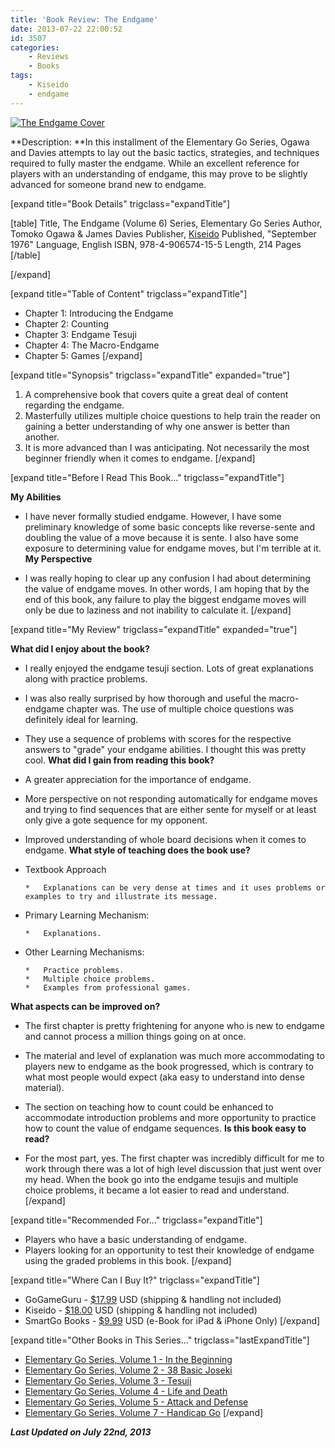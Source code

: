 ```yaml
---
title: 'Book Review: The Endgame'
date: 2013-07-22 22:00:52
id: 3507
categories:
	- Reviews
	- Books
tags:
	- Kiseido
	- endgame
---
```


[![The Endgame Cover](http://www.bengozen.com/wp-content/uploads/2013/07/egsv7theendgame.jpg)](http://www.bengozen.com/wp-content/uploads/2013/07/egsv7theendgame.jpg)

**Description: **In this installment of the Elementary Go Series, Ogawa and Davies attempts to lay out the basic tactics, strategies, and techniques required to fully master the endgame. While an excellent reference for players with an understanding of endgame, this may prove to be slightly advanced for someone brand new to endgame.

<!--more-->

[expand title="Book Details" trigclass="expandTitle"]

[table]
Title, The Endgame (Volume 6)
Series, Elementary Go Series
Author, Tomoko Ogawa &amp; James Davies
Publisher, [Kiseido](http://www.kiseido.com)
Published, "September 1976"
Language, English
ISBN, 978-4-906574-15-5
Length, 214 Pages
[/table]

[/expand]

[expand title="Table of Content" trigclass="expandTitle"]

*   Chapter 1: Introducing the Endgame
*   Chapter 2: Counting
*   Chapter 3: Endgame Tesuji
*   Chapter 4: The Macro-Endgame
*   Chapter 5: Games
[/expand]

[expand title="Synopsis" trigclass="expandTitle" expanded="true"]

1.  A comprehensive book that covers quite a great deal of content regarding the endgame.
2.  Masterfully utilizes multiple choice questions to help train the reader on gaining a better understanding of why one answer is better than another.
3.  It is more advanced than I was anticipating. Not necessarily the most beginner friendly when it comes to endgame.
[/expand]

<!--more-->

[expand title="Before I Read This Book..." trigclass="expandTitle"]

**My Abilities**

*   I have never formally studied endgame. However, I have some preliminary knowledge of some basic concepts like reverse-sente and doubling the value of a move because it is sente. I also have some exposure to determining value for endgame moves, but I'm terrible at it.
**My Perspective**

*   I was really hoping to clear up any confusion I had about determining the value of endgame moves. In other words, I am hoping that by the end of this book, any failure to play the biggest endgame moves will only be due to laziness and not inability to calculate it.
[/expand]

[expand title="My Review" trigclass="expandTitle" expanded="true"]

**What did I enjoy about the book?**

*   I really enjoyed the endgame tesuji section. Lots of great explanations along with practice problems.
*   I was also really surprised by how thorough and useful the macro-endgame chapter was. The use of multiple choice questions was definitely ideal for learning.
*   They use a sequence of problems with scores for the respective answers to "grade" your endgame abilities. I thought this was pretty cool.
**What did I gain from reading this book?**

*   A greater appreciation for the importance of endgame.
*   More perspective on not responding automatically for endgame moves and trying to find sequences that are either sente for myself or at least only give a gote sequence for my opponent.
*   Improved understanding of whole board decisions when it comes to endgame.
**What style of teaching does the book use?**

*   Textbook Approach

		*   Explanations can be very dense at times and it uses problems or examples to try and illustrate its message.

*   Primary Learning Mechanism:

		*   Explanations.

*   Other Learning Mechanisms:

		*   Practice problems.
		*   Multiple choice problems.
		*   Examples from professional games.
**What aspects can be improved on?**

*   The first chapter is pretty frightening for anyone who is new to endgame and cannot process a million things going on at once.
*   The material and level of explanation was much more accommodating to players new to endgame as the book progressed, which is contrary to what most people would expect (aka easy to understand into dense material).
*   The section on teaching how to count could be enhanced to accommodate introduction problems and more opportunity to practice how to count the value of endgame sequences.
**Is this book easy to read?**

*   For the most part, yes. The first chapter was incredibly difficult for me to work through there was a lot of high level discussion that just went over my head. When the book go into the endgame tesujis and multiple choice problems, it became a lot easier to read and understand.
[/expand]

[expand title="Recommended For..." trigclass="expandTitle"]

*   Players who have a basic understanding of endgame.
*   Players looking for an opportunity to test their knowledge of endgame using the graded problems in this book.
[/expand]

[expand title="Where Can I Buy It?" trigclass="expandTitle"]

*   GoGameGuru - [$17.99](http://shop.gogameguru.com/the-endgame/?acc=e4da3b7fbbce2345d7772b0674a318d5 "Go Game Guru Purchase Link") USD (shipping &amp; handling not included)
*   Kiseido - [$18.00](http://kiseido.com/go_books.htm "Kiseido Purchase Link") USD (shipping &amp; handling not included)
*   SmartGo Books - [$9.99](http://www.smartgo.com/books.htm "SmartGo Book Link") USD (e-Book for iPad &amp; iPhone Only)
[/expand]

[expand title="Other Books in This Series..." trigclass="lastExpandTitle"]

*   [Elementary Go Series, Volume 1 - In the Beginning](http://www.bengozen.com/book-review-in-the-beginning/ "Book Review: In the Beginning")
*   [Elementary Go Series, Volume 2 - 38 Basic Joseki](http://www.bengozen.com/book-review-38-basic-joseki/ "Book Review: 38 Basic Joseki")
*   [Elementary Go Series, Volume 3 - Tesuji](http://www.bengozen.com/book-review-tesuji/ "Book Review: Tesuji")
*   [Elementary Go Series, Volume 4 - Life and Death](http://www.bengozen.com/book-review-life-and-death/ "Book Review: Life and Death")
*   [Elementary Go Series, Volume 5 - Attack and Defense](http://www.bengozen.com/book-review-attack-and-defense/ "Book Review: Attack and Defense")
*   [Elementary Go Series, Volume 7 - Handicap Go](http://www.bengozen.com/book-review-handicap-go/ "Book Review: Handicap Go")
[/expand]

_**Last Updated on July 22nd, 2013**_